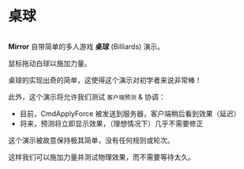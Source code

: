 # 桌球

<figure><img src="../../.gitbook/assets/2023-08-12 - Prediction demo.png" alt=""><figcaption></figcaption></figure>

**Mirror** 自带简单的多人游戏 **桌球** (Billiards) 演示。&#x20;

鼠标拖动白球以施加力量。

桌球的实现出奇的简单，这使得这个演示对初学者来说非常棒！

此外，这个演示将允许我们测试 `客户端预测` & 协调：

- 目前，CmdApplyForce 被发送到服务器，客户端稍后看到效果（延迟）
- 将来，预测将立即显示效果，（理想情况下）几乎不需要修正



这个演示被故意保持极其简单，没有任何规则或轮次。

这样我们可以施加力量并测试物理效果，而不需要等待太久。
